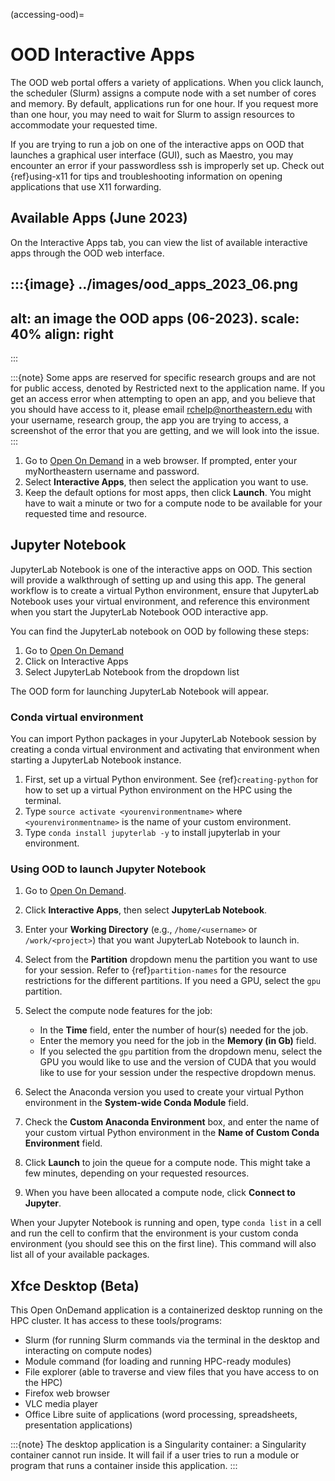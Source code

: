 (accessing-ood)=

# OOD Interactive Apps

The OOD web portal offers a variety of applications. When you click launch, the scheduler (Slurm) assigns a compute node with a set number of cores and memory. By default, applications run for one hour. If you request more than one hour, you may need to wait for Slurm to assign resources to accommodate your requested time.

If you are trying to run a job on one of the interactive apps on OOD that launches a graphical user interface (GUI), such as Maestro, you may encounter an error if your passwordless ssh is improperly set up. Check out {ref}using-x11 for tips and troubleshooting information on opening applications that use X11 forwarding.

## Available Apps (June 2023)

On the Interactive Apps tab, you can view the list of available interactive apps through the OOD web interface.

:::{image} ../images/ood_apps_2023_06.png
---
alt: an image the OOD apps (06-2023).
scale: 40%
align: right
---
:::

:::{note}
Some apps are reserved for specific research groups and are not for public access, denoted by Restricted next to the application name. If you get an access error when attempting to open an app, and you believe that you should have access to it, please email <rchelp@northeastern.edu> with your username, research group, the app you are trying to access, a screenshot of the error that you are getting, and we will look into the issue.
:::

1. Go to [Open On Demand] in a web browser. If prompted, enter your myNortheastern username and password.
1. Select **Interactive Apps**, then select the application you want to use.
1. Keep the default options for most apps, then click **Launch**. You might have to wait a minute or two for a compute node to be available for your requested time and resource.

## Jupyter Notebook

JupyterLab Notebook is one of the interactive apps on OOD. This section will provide a walkthrough of setting up and using this app. The general workflow is to create a virtual Python environment, ensure that JupyterLab Notebook uses your virtual environment, and reference this environment when you start the JupyterLab Notebook OOD interactive app.

You can find the JupyterLab notebook on OOD by following these steps:
1. Go to [Open On Demand]
1. Click on Interactive Apps
1. Select JupyterLab Notebook from the dropdown list

The OOD form for launching JupyterLab Notebook will appear.

### Conda virtual environment

You can import Python packages in your JupyterLab Notebook session by creating a conda virtual environment and activating that environment when starting a JupyterLab Notebook instance.

1. First, set up a virtual Python environment. See {ref}`creating-python` for how to set up a virtual Python environment on the HPC using the terminal.
1. Type `source activate <yourenvironmentname>` where `<yourenvironmentname>` is the name of your custom environment.
1. Type `conda install jupyterlab -y` to install jupyterlab in your environment.

###  Using OOD to launch Jupyter Notebook
1. Go to [Open On Demand].
1. Click **Interactive Apps**, then select **JupyterLab Notebook**.
1. Enter your **Working Directory** (e.g., `/home/<username>` or `/work/<project>`) that you want JupyterLab Notebook to launch in.
1. Select from the **Partition** dropdown menu the partition you want to use for your session. Refer to {ref}`partition-names` for the resource restrictions for the different partitions. If you need a GPU, select the `gpu` partition.
1. Select the compute node features for the job:
   - In the **Time** field, enter the number of hour(s) needed for the job.
   - Enter the memory you need for the job in the **Memory (in Gb)** field.
   - If you selected the `gpu` partition from the dropdown menu, select the GPU you would like to use and the version of CUDA that you would like to use for your session under the respective dropdown menus.

1. Select the Anaconda version you used to create your virtual Python environment in the **System-wide Conda Module** field.
1. Check the **Custom Anaconda Environment** box, and enter the name of your custom virtual Python environment in the **Name of Custom Conda Environment** field.
1. Click **Launch** to join the queue for a compute node. This might take a few minutes, depending on your requested resources.
1. When you have been allocated a compute node, click **Connect to Jupyter**.

When your Jupyter Notebook is running and open, type `conda list` in a cell and run the cell to confirm that the environment is your custom conda environment (you should see this on the first line). This command will also list all
of your available packages.

## Xfce Desktop (Beta)

This Open OnDemand application is a containerized desktop running on the HPC cluster. It has access to these tools/programs:

- Slurm (for running Slurm commands via the terminal in the desktop and interacting on compute nodes)
- Module command (for loading and running HPC-ready modules)
- File explorer (able to traverse and view files that you have access to on the HPC)
- Firefox web browser
- VLC media player
- Office Libre suite of applications (word processing, spreadsheets, presentation applications)

:::{note}
The desktop application is a Singularity container: a Singularity container cannot run inside. It will fail if a user tries to run a module or program that runs a container inside this application.
:::

[Open On Demand]: https://www.ood.discovery.neu.edu/
